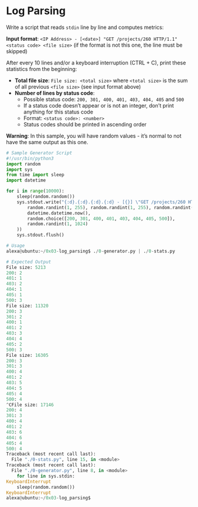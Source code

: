 # Log Parsing

Write a script that reads `stdin` line by line and computes metrics:

**Input format**: `<IP Address> - [<date>] "GET /projects/260 HTTP/1.1" <status code> <file size>` (if the format is not this one, the line must be skipped)

After every 10 lines and/or a keyboard interruption (CTRL + C), print these statistics from the beginning:
- **Total file size**: `File size: <total size>` where `<total size>` is the sum of all previous `<file size>` (see input format above)
- **Number of lines by status code**:
  - Possible status code: `200, 301, 400, 401, 403, 404, 405` and `500`
  - If a status code doesn’t appear or is not an integer, don’t print anything for this status code
  - Format: `<status code>: <number>`
  - Status codes should be printed in ascending order

**Warning**: In this sample, you will have random values - it’s normal to not have the same output as this one.

```python
# Sample Generator Script
#!/usr/bin/python3
import random
import sys
from time import sleep
import datetime

for i in range(10000):
    sleep(random.random())
    sys.stdout.write("{:d}.{:d}.{:d}.{:d} - [{}] \"GET /projects/260 HTTP/1.1\" {} {}\n".format(
        random.randint(1, 255), random.randint(1, 255), random.randint(1, 255), random.randint(1, 255),
        datetime.datetime.now(),
        random.choice([200, 301, 400, 401, 403, 404, 405, 500]),
        random.randint(1, 1024)
    ))
    sys.stdout.flush()

# Usage
alexa@ubuntu:~/0x03-log_parsing$ ./0-generator.py | ./0-stats.py 

# Expected Output
File size: 5213
200: 2
401: 1
403: 2
404: 1
405: 1
500: 3
File size: 11320
200: 3
301: 2
400: 1
401: 2
403: 3
404: 4
405: 2
500: 3
File size: 16305
200: 3
301: 3
400: 4
401: 2
403: 5
404: 5
405: 4
500: 4
^CFile size: 17146
200: 4
301: 3
400: 4
401: 2
403: 6
404: 6
405: 4
500: 4
Traceback (most recent call last):
  File "./0-stats.py", line 15, in <module>
Traceback (most recent call last):
  File "./0-generator.py", line 8, in <module>
    for line in sys.stdin:
KeyboardInterrupt
    sleep(random.random())
KeyboardInterrupt
alexa@ubuntu:~/0x03-log_parsing$ 

